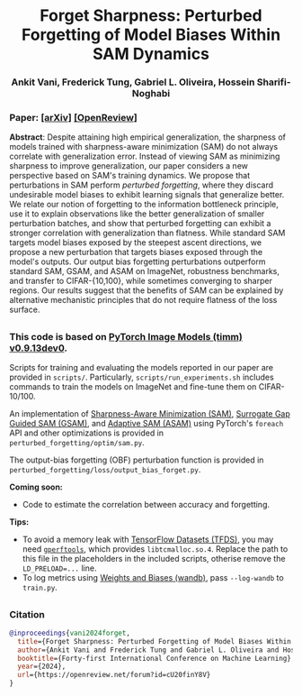 <h1 align="center">Forget Sharpness: Perturbed Forgetting of Model Biases Within SAM Dynamics</h1>
<h3 align="center">Ankit Vani, Frederick Tung, Gabriel L. Oliveira, Hossein Sharifi-Noghabi</h3>

### Paper: [[arXiv]](https://arxiv.org/abs/2406.06700) [[OpenReview]](https://openreview.net/forum?id=cU20finY8V)

**Abstract**: Despite attaining high empirical generalization, the sharpness of models trained with sharpness-aware minimization (SAM) do not always correlate with generalization error. Instead of viewing SAM as minimizing sharpness to improve generalization, our paper considers a new perspective based on SAM's training dynamics. We propose that perturbations in SAM perform *perturbed forgetting*, where they discard undesirable model biases to exhibit learning signals that generalize better. We relate our notion of forgetting to the information bottleneck principle, use it to explain observations like the better generalization of smaller perturbation batches, and show that perturbed forgetting can exhibit a stronger correlation with generalization than flatness. While standard SAM targets model biases exposed by the steepest ascent directions, we propose a new perturbation that targets biases exposed through the model's outputs. Our output bias forgetting perturbations outperform standard SAM, GSAM, and ASAM on ImageNet, robustness benchmarks, and transfer to CIFAR-{10,100}, while sometimes converging to sharper regions. Our results suggest that the benefits of SAM can be explained by alternative mechanistic principles that do not require flatness of the loss surface.

##

### This code is based on [PyTorch Image Models (timm) v0.9.13dev0](https://github.com/huggingface/pytorch-image-models/tree/f2fdd97e9f859285363c05988820c9350b737e59).

Scripts for training and evaluating the models reported in our paper are provided in `scripts/`. Particularly, `scripts/run_experiments.sh` includes commands to train the models on ImageNet and fine-tune them on CIFAR-10/100.

An implementation of [Sharpness-Aware Minimization (SAM)](https://arxiv.org/abs/2010.01412), [Surrogate Gap Guided SAM (GSAM)](https://arxiv.org/abs/2203.08065), and [Adaptive SAM (ASAM)](https://arxiv.org/abs/2102.11600) using PyTorch's `foreach` API and other optimizations is provided in `perturbed_forgetting/optim/sam.py`.

The output-bias forgetting (OBF) perturbation function is provided in `perturbed_forgetting/loss/output_bias_forget.py`.

**Coming soon:**
- Code to estimate the correlation between accuracy and forgetting.

**Tips:**
- To avoid a memory leak with [TensorFlow Datasets (TFDS)](https://www.tensorflow.org/datasets/overview), you may need [`gperftools`](https://github.com/gperftools/gperftools), which provides `libtcmalloc.so.4`. Replace the path to this file in the placeholders in the included scripts, otherise remove the `LD_PRELOAD=...` line.
- To log metrics using [Weights and Biases (wandb)](https://docs.wandb.ai/), pass `--log-wandb` to `train.py`.

##

### Citation
```bibtex
@inproceedings{vani2024forget,
  title={Forget Sharpness: Perturbed Forgetting of Model Biases Within {SAM} Dynamics},
  author={Ankit Vani and Frederick Tung and Gabriel L. Oliveira and Hossein Sharifi-Noghabi},
  booktitle={Forty-first International Conference on Machine Learning},
  year={2024},
  url={https://openreview.net/forum?id=cU20finY8V}
}
```
